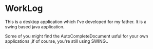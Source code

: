WorkLog
=======

This is a desktop application which I've developed for my father.
It is a swing based java application.

Some of you might find the AutoCompleteDocument usful for your own applications ,if of course, you're still using SWING.. 
